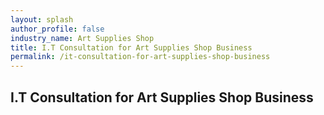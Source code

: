 ```yaml
---
layout: splash 
author_profile: false 
industry_name: Art Supplies Shop
title: I.T Consultation for Art Supplies Shop Business
permalink: /it-consultation-for-art-supplies-shop-business
---
```


## I.T Consultation for Art Supplies Shop Business